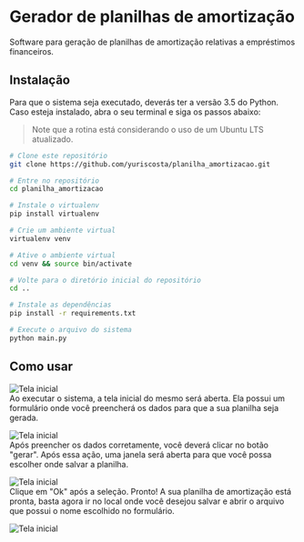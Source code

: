 # Gerador de planilhas de amortização
Software para geração de planilhas de amortização relativas a empréstimos financeiros.

## Instalação
Para que o sistema seja executado, deverás ter a versão 3.5 do Python. Caso esteja instalado, abra o seu terminal e siga os passos abaixo:

> Note que a rotina está considerando o uso de um Ubuntu LTS atualizado.

```bash
# Clone este repositório
git clone https://github.com/yuriscosta/planilha_amortizacao.git

# Entre no repositório
cd planilha_amortizacao

# Instale o virtualenv
pip install virtualenv

# Crie um ambiente virtual
virtualenv venv

# Ative o ambiente virtual
cd venv && source bin/activate

# Volte para o diretório inicial do repositório
cd ..

# Instale as dependências
pip install -r requirements.txt

# Execute o arquivo do sistema
python main.py
```

## Como usar
![Tela inicial](http://i.imgur.com/TlvXTfE.png) <br>
Ao executar o sistema, a tela inicial do mesmo será aberta. Ela possui um formulário onde você preencherá os dados para que a sua planilha seja gerada.

![Tela inicial](http://i.imgur.com/NsTONHJ.png) <br>
Após preencher os dados corretamente, você deverá clicar no botão "gerar". Após essa ação, uma janela será aberta para que você possa escolher onde salvar a planilha.

![Tela inicial](http://i.imgur.com/gvnW8df.png) <br>
Clique em "Ok" após a seleção. Pronto! A sua planilha de amortização está pronta, basta agora ir no local onde você desejou salvar e abrir o arquivo que possui o nome escolhido no formulário.

![Tela inicial](http://i.imgur.com/vD9Zu47.png)
